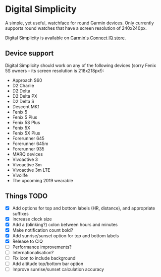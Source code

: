 # Digital Simplicity

A simple, yet useful, watchface for round Garmin devices. Only currently supports round watches that have a screen resolution of 240x240px.

Digital Simplicity is available on [Garmin's Connect IQ store](https://apps.garmin.com/en-US/apps/97b91745-9287-421d-aa8a-abb437e08eea).

## Device support

Digital Simplicity should work on any of the following devices (sorry Fenix 5S owners - its screen resolution is 218x218px!):

- Approach S60
- D2 Charlie
- D2 Delta
- D2 Delta PX
- D2 Delta S
- Descent MK1
- Fenix 5
- Fenix 5 Plus
- Fenix 5S Plus
- Fenix 5X
- Fenix 5X Plus
- Forerunner 645
- Forerunner 645m
- Forerunner 935
- MARQ devices
- Vivoactive 3
- Vivoactive 3m
- Vivoactive 3m LTE
- Vivolife
- The upcoming 2019 wearable

## Things TODO

- [X] Add options for top and bottom labels (HR, distance), and appropriate suffixes
- [X] Increase clock size
- [X] Add a (blinking?) colon between hours and minutes
- [X] Make notification count bold?
- [X] Add sunrise/sunset option for top and bottom labels
- [X] Release to CIQ
- [ ] Performance improvements?
- [ ] Internationalisation?
- [ ] Fix icon to include background
- [ ] Add altitude top/bottom bar option
- [ ] Improve sunrise/sunset calculation accuracy
